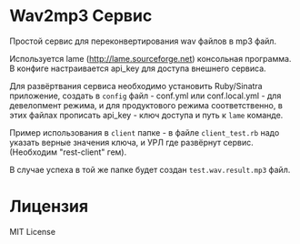 Wav2mp3 Сервис
==============

Простой сервис для переконвертирования wav файлов в mp3 файл.

Используется lame (http://lame.sourceforge.net) консольная программа. 
В конфиге настраивается api_key для доступа внешнего сервиса.

Для развёртвания сервиса необходимо установить Ruby/Sinatra приложение,
создать в `config` файл - conf.yml или conf.local.yml - для девелопмент режима,
и для продуктового режима соответственно, в этих файлах прописать api_key - ключ доступа
и путь к `lame` команде.


Пример использования в `client` папке - в файле `client_test.rb` 
надо указать верные значения ключа, и УРЛ где развёрнут сервис.
(Необходим "rest-client" гем).

В случае успеха в той же папке будет создан `test.wav.result.mp3` файл.

Лицензия
========

MIT License
